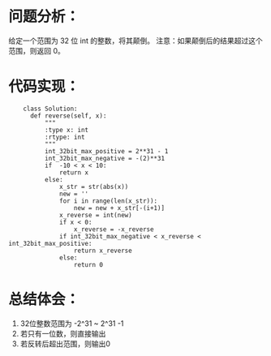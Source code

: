 # 问题分析： 
  给定一个范围为 32 位 int 的整数，将其颠倒。
  注意：如果颠倒后的结果超过这个范围，则返回 0。

# 代码实现：
  ```
      class Solution:
        def reverse(self, x):
            """
            :type x: int
            :rtype: int
            """
            int_32bit_max_positive = 2**31 - 1
            int_32bit_max_negative = -(2)**31
            if  -10 < x < 10:
                return x
            else:
                x_str = str(abs(x))
                new = ''
                for i in range(len(x_str)):
                    new = new + x_str[-(i+1)]
                x_reverse = int(new)
                if x < 0:
                    x_reverse = -x_reverse
                if int_32bit_max_negative < x_reverse < int_32bit_max_positive:
                    return x_reverse
                else:
                    return 0
   ```
    
# 总结体会：
  1. 32位整数范围为 -2^31 ~ 2^31 -1
  2. 若只有一位数，则直接输出
  3. 若反转后超出范围，则输出0
